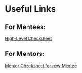 # Useful Links

## For Mentees:

[High-Level Checksheet](/mentee_checksheet)

## For Mentors:

[Mentor Checksheet for new Mentee](/mentor_checksheet)




